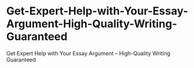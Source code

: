 # Get-Expert-Help-with-Your-Essay-Argument-High-Quality-Writing-Guaranteed
Get Expert Help with Your Essay Argument – High-Quality Writing Guaranteed
